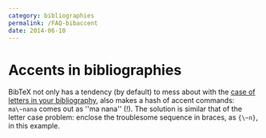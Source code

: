 ```yaml
---
category: bibliographies
permalink: /FAQ-bibaccent
date: 2014-06-10
---
```


# Accents in bibliographies

BibTeX not only has a tendency (by default) to mess about with the
[case of letters in your bibliography](/FAQ-capbibtex),
also makes a hash of accent commands:
`ma\~nana` comes out as ''ma nana'' (!).  The solution is similar that of the letter case problem:
enclose the troublesome sequence in braces, as
`{\~n}`, in this example.

